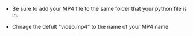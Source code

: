 - Be sure to add your MP4 file to the same folder that your python file is in.

- Chnage the defult "video.mp4" to the name of your MP4 name

